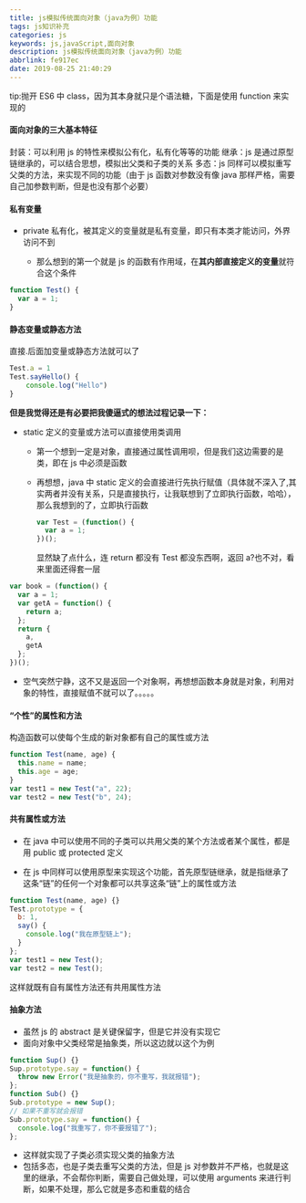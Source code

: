 ```yaml
---
title: js模拟传统面向对象（java为例）功能
tags: js知识补充
categories: js
keywords: js,javaScript,面向对象
description: js模拟传统面向对象（java为例）功能
abbrlink: fe917ec
date: 2019-08-25 21:40:29
---
```


tip:抛开 ES6 中 class，因为其本身就只是个语法糖，下面是使用 function 来实现的

#### **面向对象的三大基本特征**

封装：可以利用 js 的特性来模拟公有化，私有化等等的功能
继承：js 是通过原型链继承的，可以结合思想，模拟出父类和子类的关系
多态：js 同样可以模拟重写父类的方法，来实现不同的功能（由于 js 函数对参数没有像 java 那样严格，需要自己加参数判断，但是也没有那个必要）

#### **私有变量**

- private 私有化，被其定义的变量就是私有变量，即只有本类才能访问，外界访问不到

  - 那么想到的第一个就是 js 的函数有作用域，在**其内部直接定义的变量**就符合这个条件

```js
function Test() {
  var a = 1;
}
```

#### **静态变量或静态方法**

直接.后面加变量或静态方法就可以了

```js
Test.a = 1
Test.sayHello() {
    console.log("Hello")
}
```

**但是我觉得还是有必要把我傻逼式的想法过程记录一下：**

- static 定义的变量或方法可以直接使用类调用

  - 第一个想到一定是对象，直接通过属性调用呗，但是我们这边需要的是类，即在 js 中必须是函数
  - 再想想，java 中 static 定义的会直接进行先执行赋值（具体就不深入了,其实两者并没有关系，只是直接执行，让我联想到了立即执行函数，哈哈），那么我想到的了，立即执行函数

    ```js
    var Test = (function() {
      var a = 1;
    })();
    ```

    显然缺了点什么，连 return 都没有 Test 都没东西啊，返回 a\?也不对，看来里面还得套一层

```js
var book = (function() {
  var a = 1;
  var getA = function() {
    return a;
  };
  return {
    a,
    getA
  };
})();
```

- 空气突然宁静，这不又是返回一个对象啊，再想想函数本身就是对象，利用对象的特性，直接赋值不就可以了。。。。。

#### **“个性”的属性和方法**

构造函数可以使每个生成的新对象都有自己的属性或方法

```js
function Test(name, age) {
  this.name = name;
  this.age = age;
}
var test1 = new Test("a", 22);
var test2 = new Test("b", 24);
```

#### **共有属性或方法**

- 在 java 中可以使用不同的子类可以共用父类的某个方法或者某个属性，都是用 public 或 protected 定义

- 在 js 中同样可以使用原型来实现这个功能，首先原型链继承，就是指继承了这条“链”的任何一个对象都可以共享这条“链”上的属性或方法

```js
function Test(name, age) {}
Test.prototype = {
  b: 1,
  say() {
    console.log("我在原型链上");
  }
};
var test1 = new Test();
var test2 = new Test();
```

这样就既有自有属性方法还有共用属性方法

#### **抽象方法**

- 虽然 js 的 abstract 是关键保留字，但是它并没有实现它
- 面向对象中父类经常是抽象类，所以这边就以这个为例

```js
function Sup() {}
Sup.prototype.say = function() {
  throw new Error("我是抽象的，你不重写，我就报错");
};
function Sub() {}
Sub.prototype = new Sup();
// 如果不重写就会报错
Sub.prototype.say = function() {
  console.log("我重写了，你不要报错了");
};
```

- 这样就实现了子类必须实现父类的抽象方法
- 包括多态，也是子类去重写父类的方法，但是 js 对参数并不严格，也就是这里的继承，不会帮你判断，需要自己做处理，可以使用 arguments 来进行判断，如果不处理，那么它就是多态和重载的结合
